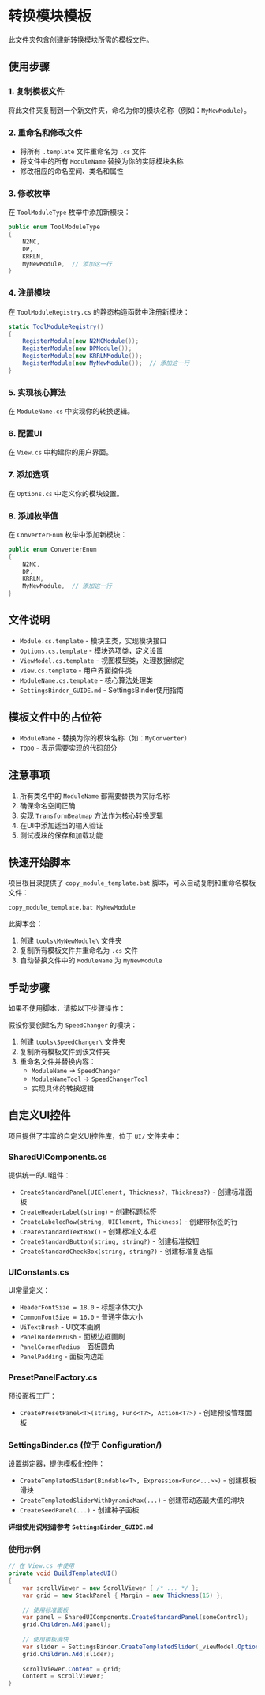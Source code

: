 # 转换模块模板

此文件夹包含创建新转换模块所需的模板文件。

## 使用步骤

### 1. 复制模板文件

将此文件夹复制到一个新文件夹，命名为你的模块名称（例如：`MyNewModule`）。

### 2. 重命名和修改文件

- 将所有 `.template` 文件重命名为 `.cs` 文件
- 将文件中的所有 `ModuleName` 替换为你的实际模块名称
- 修改相应的命名空间、类名和属性

### 3. 修改枚举

在 `ToolModuleType` 枚举中添加新模块：

```csharp
public enum ToolModuleType
{
    N2NC,
    DP,
    KRRLN,
    MyNewModule,  // 添加这一行
}
```

### 4. 注册模块

在 `ToolModuleRegistry.cs` 的静态构造函数中注册新模块：

```csharp
static ToolModuleRegistry()
{
    RegisterModule(new N2NCModule());
    RegisterModule(new DPModule());
    RegisterModule(new KRRLNModule());
    RegisterModule(new MyNewModule());  // 添加这一行
}
```

### 5. 实现核心算法

在 `ModuleName.cs` 中实现你的转换逻辑。

### 6. 配置UI

在 `View.cs` 中构建你的用户界面。

### 7. 添加选项

在 `Options.cs` 中定义你的模块设置。

### 8. 添加枚举值

在 `ConverterEnum` 枚举中添加新模块：

```csharp
public enum ConverterEnum
{
    N2NC,
    DP,
    KRRLN,
    MyNewModule,  // 添加这一行
}
```

## 文件说明

- `Module.cs.template` - 模块主类，实现模块接口
- `Options.cs.template` - 模块选项类，定义设置
- `ViewModel.cs.template` - 视图模型类，处理数据绑定
- `View.cs.template` - 用户界面控件类
- `ModuleName.cs.template` - 核心算法处理类
- `SettingsBinder_GUIDE.md` - SettingsBinder使用指南

## 模板文件中的占位符

- `ModuleName` - 替换为你的模块名称（如：`MyConverter`）
- `TODO` - 表示需要实现的代码部分

## 注意事项

1. 所有类名中的 `ModuleName` 都需要替换为实际名称
2. 确保命名空间正确
3. 实现 `TransformBeatmap` 方法作为核心转换逻辑
4. 在UI中添加适当的输入验证
5. 测试模块的保存和加载功能

## 快速开始脚本

项目根目录提供了 `copy_module_template.bat` 脚本，可以自动复制和重命名模板文件：

```cmd
copy_module_template.bat MyNewModule
```

此脚本会：

1. 创建 `tools\MyNewModule\` 文件夹
2. 复制所有模板文件并重命名为 `.cs` 文件
3. 自动替换文件中的 `ModuleName` 为 `MyNewModule`

## 手动步骤

如果不使用脚本，请按以下步骤操作：

假设你要创建名为 `SpeedChanger` 的模块：

1. 创建 `tools\SpeedChanger\` 文件夹
2. 复制所有模板文件到该文件夹
3. 重命名文件并替换内容：
    - `ModuleName` → `SpeedChanger`
    - `ModuleNameTool` → `SpeedChangerTool`
    - 实现具体的转换逻辑

## 自定义UI控件

项目提供了丰富的自定义UI控件库，位于 `UI/` 文件夹中：

### SharedUIComponents.cs

提供统一的UI组件：

- `CreateStandardPanel(UIElement, Thickness?, Thickness?)` - 创建标准面板
- `CreateHeaderLabel(string)` - 创建标题标签
- `CreateLabeledRow(string, UIElement, Thickness)` - 创建带标签的行
- `CreateStandardTextBox()` - 创建标准文本框
- `CreateStandardButton(string, string?)` - 创建标准按钮
- `CreateStandardCheckBox(string, string?)` - 创建标准复选框

### UIConstants.cs

UI常量定义：

- `HeaderFontSize = 18.0` - 标题字体大小
- `CommonFontSize = 16.0` - 普通字体大小
- `UiTextBrush` - UI文本画刷
- `PanelBorderBrush` - 面板边框画刷
- `PanelCornerRadius` - 面板圆角
- `PanelPadding` - 面板内边距

### PresetPanelFactory.cs

预设面板工厂：

- `CreatePresetPanel<T>(string, Func<T?>, Action<T?>)` - 创建预设管理面板

### SettingsBinder.cs (位于 Configuration/)

设置绑定器，提供模板化控件：

- `CreateTemplatedSlider(Bindable<T>, Expression<Func<...>>)` - 创建模板滑块
- `CreateTemplatedSliderWithDynamicMax(...)` - 创建带动态最大值的滑块
- `CreateSeedPanel(...)` - 创建种子面板

**详细使用说明请参考 `SettingsBinder_GUIDE.md`**

### 使用示例

```csharp
// 在 View.cs 中使用
private void BuildTemplatedUI()
{
    var scrollViewer = new ScrollViewer { /* ... */ };
    var grid = new StackPanel { Margin = new Thickness(15) };
    
    // 使用标准面板
    var panel = SharedUIComponents.CreateStandardPanel(someControl);
    grid.Children.Add(panel);
    
    // 使用模板滑块
    var slider = SettingsBinder.CreateTemplatedSlider(_viewModel.Options, o => o.SomeSetting);
    grid.Children.Add(slider);
    
    scrollViewer.Content = grid;
    Content = scrollViewer;
}
```